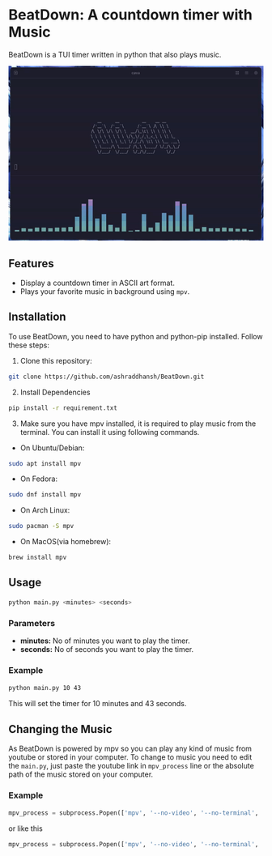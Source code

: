 # BeatDown: A countdown timer with Music

BeatDown is a TUI timer written in python that also plays music.

![showcase](BeatDown.gif)

## Features
- Display a countdown timer in ASCII art format.
- Plays your favorite music in background using `mpv`.
## Installation
To use BeatDown, you need to have python and python-pip installed. Follow these steps:
1. Clone this repository:

```bash
git clone https://github.com/ashraddhansh/BeatDown.git
```

2. Install Dependencies

```bash
pip install -r requirement.txt
```

3. Make sure you have mpv installed, it is required to play music from the terminal. You can install it using following commands.

- On Ubuntu/Debian:

```bash
sudo apt install mpv
```

- On Fedora:

```bash
sudo dnf install mpv
```

- On Arch Linux:

```bash
sudo pacman -S mpv
```

- On MacOS(via homebrew):

```bash
brew install mpv
```

## Usage
```bash
python main.py <minutes> <seconds>
```
### Parameters
- **minutes:** No of minutes you want to play the timer.
- **seconds:** No of seconds you want to play the timer.
### Example
```bash
python main.py 10 43
```

This will set the timer for 10 minutes and 43 seconds.

## Changing the Music
As BeatDown is powered by mpv so you can play any kind of music from youtube or stored in your computer.
To change to music you need to edit the `main.py`, just paste the youtube link in `mpv_process` line or the absolute path of the music stored on your computer.
### Example

```python
mpv_process = subprocess.Popen(['mpv', '--no-video', '--no-terminal', 'https://www.youtube.com/watch?v=OgU_UDYd9lY&t=913s'])
```

or like this

```python
mpv_process = subprocess.Popen(['mpv', '--no-video', '--no-terminal', '/home/tomato/Music/LinkinPark/from-Zero.flac'])
```
